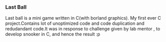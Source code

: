 ### Last Ball
Last ball is a mini game written in C(with borland graphics).
My first ever C project.Contains lot of unoptimized code
and code duplication and redudandant code.It was in response 
to challenge given by lab mentor , to develop snooker in C, and hence the result :p
